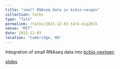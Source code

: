 ```yaml
---
title: "small RNAseq data in bcbio-nexgen"
collection: talks
type: "Talk"
permalink: /talks/2015-12-03-talk-big2015
venue: "MIT"
date: 2015-12-03
location: "Cambridge, MA"
---
```


Integration of small RNAseq data into [bcbio-nextgen](https://bcbio-nextgen.readthedocs.io). 

[slides](https://github.com/lpantano/mypubs/blob/master/talks/bcbio-srnaseq-BIG-20151203.pdf)